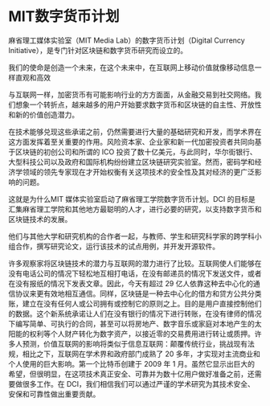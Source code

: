 # 

# MIT数字货币计划

麻省理工媒体实验室（MIT Media Lab）的数字货币计划（Digital Currency Initiative），是专门针对区块链和数字货币研究而设立的。

我们的使命是创造一个未来，在这个未来中，在互联网上移动价值就像移动信息一样直观和高效

与互联网一样，加密货币有可能影响行业的方方面面，从金融交易到社交网络。我们想象一个转折点，越来越多的用户开始要求数字货币和区块链的自主性、开放性和新的价值创造潜力。

在技术能够兑现这些承诺之前，仍然需要进行大量的基础研究和开发，而学术界在这方面发挥着至关重要的作用。风险资本家、企业家和新一代加密投资者共同向基于区块链的初创公司和所谓的 ICO 投资了数十亿美元，与此同时，华尔街银行、大型科技公司以及政府和国际机构纷纷建立区块链研究实验室。然而，密码学和经济学领域的领先专家现在才开始权衡有关这项技术的安全性及其对经济的更广泛影响的问题。

这就是为什么MIT 媒体实验室启动了麻省理工学院数字货币计划。DCI 的目标是汇集麻省理工学院和其他地方最聪明的人才，进行必要的研究，以支持数字货币和区块链技术的发展。

他们与其他大学和研究机构的合作者一起，与教师、学生和研究科学家的跨学科小组合作，撰写研究论文，运行该技术的试点用例，并开发开源软件。

许多观察家将区块链技术的潜力与互联网的潜力进行了比较。互联网使人们能够在没有电话公司的情况下轻松地互相打电话，在没有邮递员的情况下发送文件，或者在没有报纸的情况下发表文章。因此，今天有超过 29 亿人依靠这种去中心化的通信协议来更有效地相互通信。同样，区块链是一种去中心化的借方和贷方公共分类账，建立在没有任何人或公司拥有或控制它的原则之上。目的是用户直接控制他们的数据。这个新系统承诺让人们在没有银行的情况下进行转账，在没有律师的情况下编写简单、可执行的合同，甚至可以将房地产、数字音乐或家庭对本地产生的太阳能的权利等个人财产转化为数字资产，以接近零的交易费用进行转让或质押。许多人预测，价值互联网的影响将类似于信息互联网：颠覆传统行业，挑战现有法规，相比之下，互联网在学术界和政府部门成熟了 20 多年，才实现对主流商业和个人使用的巨大影响。第一个比特币创建于 2009 年 1 月。虽然它显示出巨大的希望，但很明显，在这项技术真正安全、可靠并为数十亿用户做好准备之前，还需要做很多工作。在 DCI，我们相信我们可以通过严谨的学术研究为其技术安全、安保和可靠性做出重要贡献。


